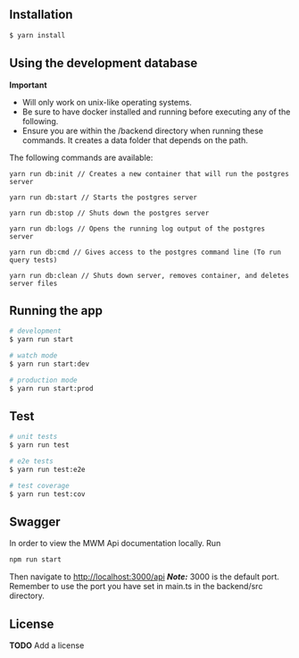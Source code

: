 ## Installation

```bash
$ yarn install
```

## Using the development database

**Important**

- Will only work on unix-like operating systems.
- Be sure to have docker installed and running before executing any of the following.
- Ensure you are within the /backend directory when running these commands. It creates a data folder that depends on the path.

The following commands are available:

```
yarn run db:init // Creates a new container that will run the postgres server

yarn run db:start // Starts the postgres server

yarn run db:stop // Shuts down the postgres server

yarn run db:logs // Opens the running log output of the postgres server

yarn run db:cmd // Gives access to the postgres command line (To run query tests)

yarn run db:clean // Shuts down server, removes container, and deletes server files
```

## Running the app

```bash
# development
$ yarn run start

# watch mode
$ yarn run start:dev

# production mode
$ yarn run start:prod
```

## Test

```bash
# unit tests
$ yarn run test

# e2e tests
$ yarn run test:e2e

# test coverage
$ yarn run test:cov
```

## Swagger

In order to view the MWM Api documentation locally. Run

```bash
npm run start
```

Then navigate to [http://localhost:3000/api](http://localhost:3000/api)
**_Note:_** 3000 is the default port. Remember to use the port you have set in main.ts in the backend/src directory.

## License

**TODO** Add a license
